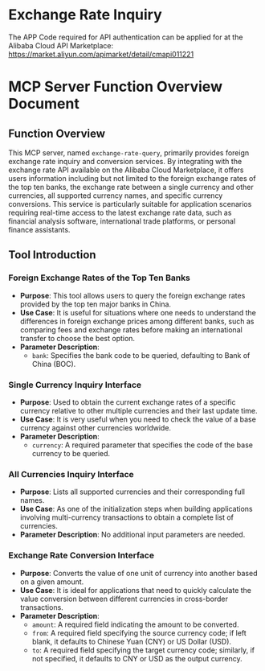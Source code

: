 # Exchange Rate Inquiry

The APP Code required for API authentication can be applied for at the Alibaba Cloud API Marketplace: https://market.aliyun.com/apimarket/detail/cmapi011221

# MCP Server Function Overview Document

## Function Overview
This MCP server, named `exchange-rate-query`, primarily provides foreign exchange rate inquiry and conversion services. By integrating with the exchange rate API available on the Alibaba Cloud Marketplace, it offers users information including but not limited to the foreign exchange rates of the top ten banks, the exchange rate between a single currency and other currencies, all supported currency names, and specific currency conversions. This service is particularly suitable for application scenarios requiring real-time access to the latest exchange rate data, such as financial analysis software, international trade platforms, or personal finance assistants.

## Tool Introduction

### Foreign Exchange Rates of the Top Ten Banks
- **Purpose**: This tool allows users to query the foreign exchange rates provided by the top ten major banks in China.
- **Use Case**: It is useful for situations where one needs to understand the differences in foreign exchange prices among different banks, such as comparing fees and exchange rates before making an international transfer to choose the best option.
- **Parameter Description**:
  - `bank`: Specifies the bank code to be queried, defaulting to Bank of China (BOC).

### Single Currency Inquiry Interface
- **Purpose**: Used to obtain the current exchange rates of a specific currency relative to other multiple currencies and their last update time.
- **Use Case**: It is very useful when you need to check the value of a base currency against other currencies worldwide.
- **Parameter Description**:
  - `currency`: A required parameter that specifies the code of the base currency to be queried.

### All Currencies Inquiry Interface
- **Purpose**: Lists all supported currencies and their corresponding full names.
- **Use Case**: As one of the initialization steps when building applications involving multi-currency transactions to obtain a complete list of currencies.
- **Parameter Description**: No additional input parameters are needed.

### Exchange Rate Conversion Interface
- **Purpose**: Converts the value of one unit of currency into another based on a given amount.
- **Use Case**: It is ideal for applications that need to quickly calculate the value conversion between different currencies in cross-border transactions.
- **Parameter Description**:
  - `amount`: A required field indicating the amount to be converted.
  - `from`: A required field specifying the source currency code; if left blank, it defaults to Chinese Yuan (CNY) or US Dollar (USD).
  - `to`: A required field specifying the target currency code; similarly, if not specified, it defaults to CNY or USD as the output currency.